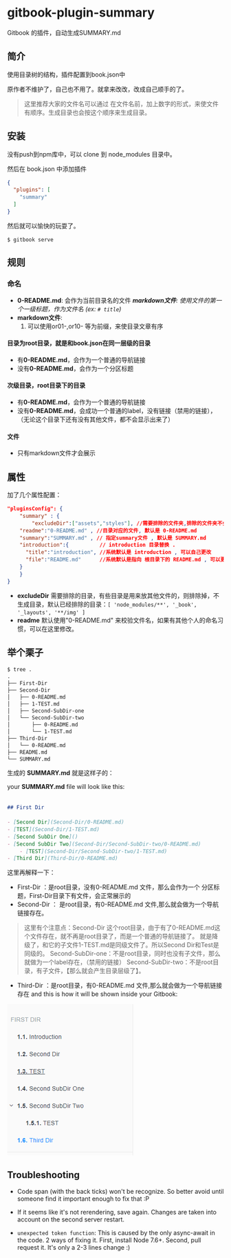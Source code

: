 # gitbook-plugin-summary
Gitbook 的插件，自动生成SUMMARY.md

## 简介

使用目录树的结构，插件配置到book.json中

原作者不维护了，自己也不用了。就拿来改改，改成自己顺手的了。

>这里推荐大家的文件名可以通过 在文件名前，加上数字的形式，来使文件有顺序。生成目录也会按这个顺序来生成目录。






## 安装

没有push到npm库中，可以 clone 到 node_modules 目录中。


然后在 book.json 中添加插件


```json
{
  "plugins": [
    "summary"
  ]
}
```

然后就可以愉快的玩耍了。

```shell
$ gitbook serve
```

## 规则

### 命名

* **0-README.md**: 会作为当前目录名的文件
   ***markdown文件**: 使用文件的第一个一级标题，作为文件名 (ex: `# title`)*
* **markdown文件**:
  1. 可以使用or01-,or10- 等为前缀，来使目录文章有序

#### 目录为root目录，就是和book.json在同一层级的目录

* 有**0-README.md**，会作为一个普通的导航链接
* 没有**0-README.md**，会作为一个分区标题

#### 次级目录，root目录下的目录

* 有**0-README.md**，会作为一个普通的导航链接
* 没有**0-README.md**，会成功一个普通的label，没有链接（禁用的链接），（无论这个目录下还有没有其他文件，都不会显示出来了）

#### 文件

* 只有markdown文件才会展示


## 属性

加了几个属性配置：

```json
"pluginsConfig": {
	"summary" : {
		"excludeDir":["assets","styles"], //需要排除的文件夹,排除的文件夹不会自动生成目录
    "readme":"0-README.md" , //目录对应的文件, 默认是 0-README.md
    "summary":"SUMMARY.md" , // 指定summary文件 , 默认是 SUMMARY.md
    "introduction":{          // introduction 目录替换 . 
      "title":"introduction", //系统默认是 introduction , 可以自己更改
      "file":"README.md"      //系统默认是指向 根目录下的 README.md , 可以更改为自己的指定文件
    }
	}
}
```

* **excludeDir** 需要排除的目录，有些目录是用来放其他文件的，则排除掉，不生成目录，默认已经排除的目录：```[ 'node_modules/**', '_book', '_layouts', '**/img' ]```
* **readme** 默认使用"0-README.md" 来校验文件名，如果有其他个人的命名习惯，可以在这里修改。


## 举个栗子


```shell
$ tree .
.
├── First-Dir
├── Second-Dir
│   ├── 0-README.md
│   ├── 1-TEST.md
│   ├── Second-SubDir-one
│   └── Second-SubDir-two
│       ├── 0-README.md
│       └── 1-TEST.md
├── Third-Dir
│   └── 0-README.md
├── README.md
└── SUMMARY.md
```

生成的 **SUMMARY.md** 就是这样子的：


your **SUMMARY.md** file will look like this:

```markdown

## First Dir

- [Second Dir](Second-Dir/0-README.md)
- [TEST](Second-Dir/1-TEST.md)
- [Second SubDir One]()
- [Second SubDir Two](Second-Dir/Second-SubDir-two/0-README.md)
    - [TEST](Second-Dir/Second-SubDir-two/1-TEST.md)
- [Third Dir](Third-Dir/0-README.md)
```


这里再解释一下：
* First-Dir ：是root目录，没有0-README.md 文件，那么会作为一个 分区标题，First-Dir目录下有文件，会正常展示的
* Second-Dir ： 是root目录，有0-README.md 文件,那么就会做为一个导航链接存在。
> 这里有个注意点：Second-Dir 这个root目录，由于有了0-README.md这个文件存在，就不再是root目录了，而是一个普通的导航链接了。
> 就是降级了，和它的子文件1-TEST.md是同级文件了。所以Second Dir和Test是同级的。
Second-SubDir-one：不是root目录，同时也没有子文件，那么就做为一个label存在，（禁用的链接）
Second-SubDir-two：不是root目录，有子文件，【那么就会产生目录层级了】。

* Third-Dir ：是root目录，有0-README.md 文件,那么就会做为一个导航链接存在
and this is how it will be shown inside your Gitbook:

![](example.png)

## Troubleshooting

* Code span (with the back ticks) won't be recognize. So better avoid until someone find it
  important enough to fix that :P

* If it seems like it's not rerendering, save again. Changes are taken into account on the second
  server restart.

* `unexpected token function`: This is caused by the only async-await in the code. 2 ways of fixing
  it. First, install Node 7.6+. Second, pull request it. It's only a 2-3 lines change :)

  
 
